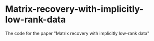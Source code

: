 # Matrix-recovery-with-implicitly-low-rank-data
The code for the paper "Matrix recovery with implicitly low-rank data"
